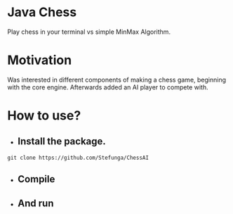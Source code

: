 # Java Chess
Play chess in your terminal vs simple MinMax Algorithm.

# Motivation
Was interested in different components of making a chess game, beginning with the core engine. Afterwards added an AI player to 
compete with.

# How to use?
  - ## Install the package.
  ```
  git clone https://github.com/Stefunga/ChessAI
  ```
  - ## Compile 

  - ## And run



